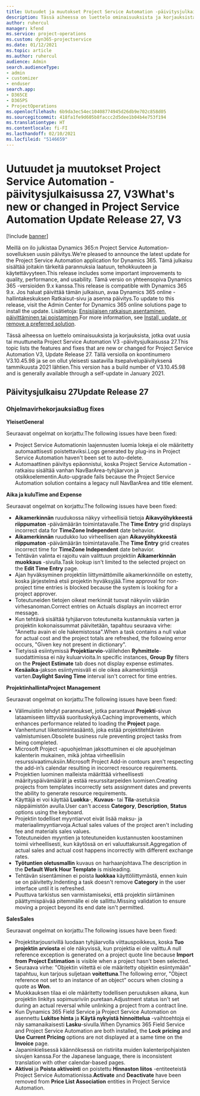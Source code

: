 ```yaml
---
title: Uutuudet ja muutokset Project Service Automation -päivitysjulkaisussa 27, V3
description: Tässä aiheessa on luettelo ominaisuuksista ja korjauksista, jotka ovat käytettävissä Project Service Automation -päivitysjulkaisussa 27, V3.
author: ruhercul
manager: kfend
ms.service: project-operations
ms.custom: dyn365-projectservice
ms.date: 01/12/2021
ms.topic: article
ms.author: ruhercul
audience: Admin
search.audienceType:
- admin
- customizer
- enduser
search.app:
- D365CE
- D365PS
- ProjectOperations
ms.openlocfilehash: 6b9da3ec54ec10408774945d26db9e702c858d05
ms.sourcegitcommit: 418fa1fe9d605b8faccc2d5dee1b04b4e753f194
ms.translationtype: HT
ms.contentlocale: fi-FI
ms.lasthandoff: 02/10/2021
ms.locfileid: "5146659"
---
```

# <a name="whats-new-or-changed-in-project-service-automation-update-release-27-v3"></a><span data-ttu-id="c4ec5-103">Uutuudet ja muutokset Project Service Automation -päivitysjulkaisussa 27, V3</span><span class="sxs-lookup"><span data-stu-id="c4ec5-103">What's new or changed in Project Service Automation Update Release 27, V3</span></span>

[!include [banner](../includes/psa-now-project-operations.md)]

<span data-ttu-id="c4ec5-104">Meillä on ilo julkistaa Dynamics 365:n Project Service Automation-sovelluksen uusin päivitys.</span><span class="sxs-lookup"><span data-stu-id="c4ec5-104">We’re pleased to announce the latest update for the Project Service Automation application for Dynamics 365.</span></span> <span data-ttu-id="c4ec5-105">Tämä julkaisu sisältää joitakin tärkeitä parannuksia laatuun, tehokkuuteen ja käytettävyyteen.</span><span class="sxs-lookup"><span data-stu-id="c4ec5-105">This release includes some important improvements to quality, performance, and usability.</span></span> <span data-ttu-id="c4ec5-106">Tämä versio on yhteensopiva Dynamics 365 -versioiden 9.x kanssa.</span><span class="sxs-lookup"><span data-stu-id="c4ec5-106">This release is compatible with Dynamics 365 9.x.</span></span> <span data-ttu-id="c4ec5-107">Jos haluat päivittää tämän julkaisun, avaa Dynamics 365 online -hallintakeskuksen Ratkaisut-sivu ja asenna päivitys.</span><span class="sxs-lookup"><span data-stu-id="c4ec5-107">To update to this release, visit the Admin Center for Dynamics 365 online solutions page to install the update.</span></span> <span data-ttu-id="c4ec5-108">Lisätietoja: [Ensisijaisen ratkaisun asentaminen, päivittäminen tai poistaminen](https://docs.microsoft.com/power-platform/admin/install-remove-preferred-solution).</span><span class="sxs-lookup"><span data-stu-id="c4ec5-108">For more information, see [Install, update, or remove a preferred solution](https://docs.microsoft.com/power-platform/admin/install-remove-preferred-solution).</span></span>

<span data-ttu-id="c4ec5-109">Tässä aiheessa on luettelo ominaisuuksista ja korjauksista, jotka ovat uusia tai muuttuneita Project Service Automation V3 -päivitysjulkaisussa 27.</span><span class="sxs-lookup"><span data-stu-id="c4ec5-109">This topic lists the features and fixes that are new or changed for Project Service Automation V3, Update Release 27.</span></span> <span data-ttu-id="c4ec5-110">Tällä versiolla on koontinumero V3.10.45.98 ja se on ollut yleisesti saatavilla itsepalvelupäivityksenä tammikuusta 2021 lähtien.</span><span class="sxs-lookup"><span data-stu-id="c4ec5-110">This version has a build number of V3.10.45.98 and is generally available through a self-update in January 2021.</span></span>

## <a name="update-release-27"></a><span data-ttu-id="c4ec5-111">Päivitysjulkaisu 27</span><span class="sxs-lookup"><span data-stu-id="c4ec5-111">Update Release 27</span></span>

### <a name="bug-fixes"></a><span data-ttu-id="c4ec5-112">Ohjelmavirhekorjauksia</span><span class="sxs-lookup"><span data-stu-id="c4ec5-112">Bug fixes</span></span>

<span data-ttu-id="c4ec5-113">**Yleiset**</span><span class="sxs-lookup"><span data-stu-id="c4ec5-113">**General**</span></span>

<span data-ttu-id="c4ec5-114">Seuraavat ongelmat on korjattu:</span><span class="sxs-lookup"><span data-stu-id="c4ec5-114">The following issues have been fixed:</span></span>

- <span data-ttu-id="c4ec5-115">Project Service Automationin laajennusten luomia lokeja ei ole määritetty automaattisesti poistettaviksi.</span><span class="sxs-lookup"><span data-stu-id="c4ec5-115">Logs generated by plug-ins in Project Service Automation haven't been set to auto-delete.</span></span>
- <span data-ttu-id="c4ec5-116">Automaattinen päivitys epäonnistui, koska Project Service Automation -ratkaisu sisältää vanhan NavBarArea-tyhjäarvon ja otsikkoelementin.</span><span class="sxs-lookup"><span data-stu-id="c4ec5-116">Auto-upgrade fails because the Project Service Automation solution contains a legacy null NavBarArea and title element.</span></span>

<span data-ttu-id="c4ec5-117">**Aika ja kulu**</span><span class="sxs-lookup"><span data-stu-id="c4ec5-117">**Time and Expense**</span></span>

<span data-ttu-id="c4ec5-118">Seuraavat ongelmat on korjattu:</span><span class="sxs-lookup"><span data-stu-id="c4ec5-118">The following issues have been fixed:</span></span>

- <span data-ttu-id="c4ec5-119">**Aikamerkinnän** ruudukossa näkyy virheellisiä tietoja **Aikavyöhykkeestä riippumaton** -päivämäärän toimintatavalle.</span><span class="sxs-lookup"><span data-stu-id="c4ec5-119">The **Time Entry** grid displays incorrect data for **TimeZone Independent** date behavior.</span></span>
- <span data-ttu-id="c4ec5-120">**Aikamerkinnän** ruudukko luo virheellisen ajan **Aikavyöhykkeestä riippumaton** -päivämäärän toimintatavalle.</span><span class="sxs-lookup"><span data-stu-id="c4ec5-120">The **Time Entry** grid creates incorrect time for **TimeZone Independent** date behavior.</span></span>
- <span data-ttu-id="c4ec5-121">Tehtävän valinta ei rajoitu vain valittuun projektiin **Aikamerkinnän muokkaus** -sivulla.</span><span class="sxs-lookup"><span data-stu-id="c4ec5-121">Task lookup isn't limited to the selected project on the **Edit Time Entry** page.</span></span>
- <span data-ttu-id="c4ec5-122">Ajan hyväksyminen projektiin liittymättömille aikamerkinnöille on estetty, koska järjestelmä etsii projektin hyväksyjää.</span><span class="sxs-lookup"><span data-stu-id="c4ec5-122">Time approval for non-project time entries is blocked because the system is looking for a project approver.</span></span>
- <span data-ttu-id="c4ec5-123">Toteutuneiden tietojen oikeat merkinnät tuovat näkyviin väärän virhesanoman.</span><span class="sxs-lookup"><span data-stu-id="c4ec5-123">Correct entries on Actuals displays an incorrect error message.</span></span>
- <span data-ttu-id="c4ec5-124">Kun tehtävä sisältää tyhjäarvon toteutuneita kustannuksia varten ja projektin kokonaissummat päivitetään, tapahtuu seuraava virhe: "Annettu avain ei ole hakemistossa".</span><span class="sxs-lookup"><span data-stu-id="c4ec5-124">When a task contains a null value for actual cost and the project totals are refreshed, the following error occurs, "Given key not present in dictionary".</span></span>
- <span data-ttu-id="c4ec5-125">Tietyissä esiintymissä **Projektiarvio**-välilehden **Ryhmittele**-suodattimissa ei näy kuluarvioita.</span><span class="sxs-lookup"><span data-stu-id="c4ec5-125">In specific instances, **Group By** filters on the **Project Estimate** tab does not display expense estimates.</span></span>
- <span data-ttu-id="c4ec5-126">**Kesäaika**-jakson esiintymisväli ei ole oikea aikamerkintöjä varten.</span><span class="sxs-lookup"><span data-stu-id="c4ec5-126">**Daylight Saving Time** interval isn't correct for time entries.</span></span>

<span data-ttu-id="c4ec5-127">**Projektinhallinta**</span><span class="sxs-lookup"><span data-stu-id="c4ec5-127">**Project Management**</span></span>

<span data-ttu-id="c4ec5-128">Seuraavat ongelmat on korjattu:</span><span class="sxs-lookup"><span data-stu-id="c4ec5-128">The following issues have been fixed:</span></span>

- <span data-ttu-id="c4ec5-129">Välimuistiin tehdyt parannukset, jotka parantavat **Projekti**-sivun lataamiseen liittyvää suorituskykyä.</span><span class="sxs-lookup"><span data-stu-id="c4ec5-129">Caching improvements, which enhances performance related to loading the **Project** page.</span></span>
- <span data-ttu-id="c4ec5-130">Vanhentunut liiketoimintasääntö, joka estää projektitehtävien valmistumisen.</span><span class="sxs-lookup"><span data-stu-id="c4ec5-130">Obsolete business rule preventing project tasks from being completed.</span></span>
- <span data-ttu-id="c4ec5-131">Microsoft Project -apuohjelman jaksottuminen ei ole apuohjelman kalenterin mukainen, mikä johtaa virheellisiin resurssivaatimuksiin.</span><span class="sxs-lookup"><span data-stu-id="c4ec5-131">Microsoft Project Add-in contours aren't respecting the add-in’s calendar resulting in incorrect resource requirements.</span></span>
- <span data-ttu-id="c4ec5-132">Projektien luominen malleista määrittää virheellisesti määrityspäivämäärät ja estää resurssitarpeiden luomisen.</span><span class="sxs-lookup"><span data-stu-id="c4ec5-132">Creating projects from templates incorrectly sets assignment dates and prevents the ability to generate resource requirements.</span></span>
- <span data-ttu-id="c4ec5-133">Käyttäjä ei voi käyttää **Luokka**-, **Kuvaus**- tai **Tila**-asetuksia näppäimistön avulla.</span><span class="sxs-lookup"><span data-stu-id="c4ec5-133">User can't access **Category**, **Description**, **Status** options using the keyboard.</span></span>
- <span data-ttu-id="c4ec5-134">Projektin todelliset myyntiarvot eivät lisää maksu- ja materiaalimyyntiarvoja.</span><span class="sxs-lookup"><span data-stu-id="c4ec5-134">Actual sales values of the project aren't including fee and materials sales values.</span></span>
- <span data-ttu-id="c4ec5-135">Toteutuneiden myyntien ja toteutuneiden kustannusten koostaminen toimii virheellisesti, kun käytössä on eri valuuttakurssit.</span><span class="sxs-lookup"><span data-stu-id="c4ec5-135">Aggregation of actual sales and actual cost happens incorrectly with different exchange rates.</span></span>
- <span data-ttu-id="c4ec5-136">**Työtuntien oletusmallin** kuvaus on harhaanjohtava.</span><span class="sxs-lookup"><span data-stu-id="c4ec5-136">The description in the **Default Work Hour Template** is misleading.</span></span>
- <span data-ttu-id="c4ec5-137">Tehtävän sisentäminen ei poista **luokkaa** käyttöliittymästä, ennen kuin se on päivitetty.</span><span class="sxs-lookup"><span data-stu-id="c4ec5-137">Indenting a task doesn't remove **Category** in the user interface until it is refreshed.</span></span>
- <span data-ttu-id="c4ec5-138">Puuttuva tarkistus sen varmistamiseksi, että projektin siirtäminen päättymispäivää pitemmälle ei ole sallittu.</span><span class="sxs-lookup"><span data-stu-id="c4ec5-138">Missing validation to ensure moving a project beyond its end date isn't permitted.</span></span>

<span data-ttu-id="c4ec5-139">**Sales**</span><span class="sxs-lookup"><span data-stu-id="c4ec5-139">**Sales**</span></span>

<span data-ttu-id="c4ec5-140">Seuraavat ongelmat on korjattu:</span><span class="sxs-lookup"><span data-stu-id="c4ec5-140">The following issues have been fixed:</span></span>

- <span data-ttu-id="c4ec5-141">Projektitarjousrivillä luodaan tyhjäarvolla viittauspoikkeus, koska **Tuo projektin arviosta** ei ole näkyvissä, kun projektia ei ole valittu.</span><span class="sxs-lookup"><span data-stu-id="c4ec5-141">A null reference exception is generated on a project quote line because **Import from Project Estimation** is visible when a project hasn't been selected.</span></span>
- <span data-ttu-id="c4ec5-142">Seuraava virhe: "Objektin viitettä ei ole määritetty objektin esiintymään" tapahtuu, kun tarjous suljetaan **voitettuna**.</span><span class="sxs-lookup"><span data-stu-id="c4ec5-142">The following error, "Object reference not set to an instance of an object" occurs when closing a quote as **Won**.</span></span>
- <span data-ttu-id="c4ec5-143">Muokkauksen tilaa ei ole määritetty todellisen peruutuksen aikana, kun projektin linkitys sopimusriviin puretaan.</span><span class="sxs-lookup"><span data-stu-id="c4ec5-143">Adjustment status isn't set during an actual reversal while unlinking a project from a contract line.</span></span>
- <span data-ttu-id="c4ec5-144">Kun Dynamics 365 Field Service ja Project Service Automation on asennettu **Lukitse hinta** ja **Käytä nykyistä hinnoittelua** -vaihtoehtoja ei näy samanaikaisesti **Lasku**-sivulla.</span><span class="sxs-lookup"><span data-stu-id="c4ec5-144">When Dynamics 365 Field Service and Project Service Automation are both installed, the **Lock pricing** and **Use Current Pricing** options are not displayed at a same time on the **Invoice** page.</span></span>
- <span data-ttu-id="c4ec5-145">Japaninkielisessä käännöksessä on ristiriita muiden kalenteripohjaisten sivujen kanssa.</span><span class="sxs-lookup"><span data-stu-id="c4ec5-145">For the Japanese language, there is inconsistent translation with other calendar-based pages.</span></span>
- <span data-ttu-id="c4ec5-146">**Aktivoi** ja **Poista aktivointi** on poistettu **Hinnaston liitos** -entiteeteistä Project Service Automationissa.</span><span class="sxs-lookup"><span data-stu-id="c4ec5-146">**Activate** and **Deactivate** have been removed from **Price List Association** entities in Project Service Automation.</span></span>
